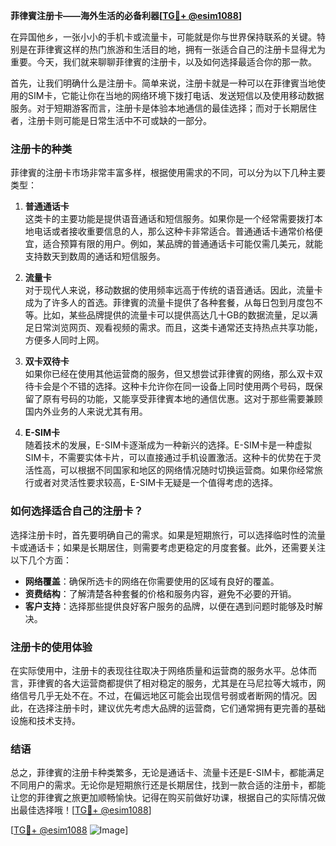 **菲律賓注册卡——海外生活的必备利器[[TG💪+ @esim1088](https://t.me/s/esim1088)]**

在异国他乡，一张小小的手机卡或流量卡，可能就是你与世界保持联系的关键。特别是在菲律賓这样的热门旅游和生活目的地，拥有一张适合自己的注册卡显得尤为重要。今天，我们就来聊聊菲律賓的注册卡，以及如何选择最适合你的那一款。

首先，让我们明确什么是注册卡。简单来说，注册卡就是一种可以在菲律賓当地使用的SIM卡，它能让你在当地的网络环境下拨打电话、发送短信以及使用移动数据服务。对于短期游客而言，注册卡是体验本地通信的最佳选择；而对于长期居住者，注册卡则可能是日常生活中不可或缺的一部分。

### 注册卡的种类

菲律賓的注册卡市场非常丰富多样，根据使用需求的不同，可以分为以下几种主要类型：

1. **普通通话卡**  
   这类卡的主要功能是提供语音通话和短信服务。如果你是一个经常需要拨打本地电话或者接收重要信息的人，那么这种卡非常适合。普通通话卡通常价格便宜，适合预算有限的用户。例如，某品牌的普通通话卡可能仅需几美元，就能支持数天到数周的通话和短信服务。

2. **流量卡**  
   对于现代人来说，移动数据的使用频率远高于传统的语音通话。因此，流量卡成为了许多人的首选。菲律賓的流量卡提供了各种套餐，从每日包到月度包不等。比如，某些品牌提供的流量卡可以提供高达几十GB的数据流量，足以满足日常浏览网页、观看视频的需求。而且，这类卡通常还支持热点共享功能，方便多人同时上网。

3. **双卡双待卡**  
   如果你已经在使用其他运营商的服务，但又想尝试菲律賓的网络，那么双卡双待卡会是个不错的选择。这种卡允许你在同一设备上同时使用两个号码，既保留了原有号码的功能，又能享受菲律賓本地的通信优惠。这对于那些需要兼顾国内外业务的人来说尤其有用。

4. **E-SIM卡**  
   随着技术的发展，E-SIM卡逐渐成为一种新兴的选择。E-SIM卡是一种虚拟SIM卡，不需要实体卡片，可以直接通过手机设置激活。这种卡的优势在于灵活性高，可以根据不同国家和地区的网络情况随时切换运营商。如果你经常旅行或者对灵活性要求较高，E-SIM卡无疑是一个值得考虑的选择。

### 如何选择适合自己的注册卡？

选择注册卡时，首先要明确自己的需求。如果是短期旅行，可以选择临时性的流量卡或通话卡；如果是长期居住，则需要考虑更稳定的月度套餐。此外，还需要关注以下几个方面：

- **网络覆盖**：确保所选卡的网络在你需要使用的区域有良好的覆盖。
- **资费结构**：了解清楚各种套餐的价格和服务内容，避免不必要的开销。
- **客户支持**：选择那些提供良好客户服务的品牌，以便在遇到问题时能够及时解决。

### 注册卡的使用体验

在实际使用中，注册卡的表现往往取决于网络质量和运营商的服务水平。总体而言，菲律賓的各大运营商都提供了相对稳定的服务，尤其是在马尼拉等大城市，网络信号几乎无处不在。不过，在偏远地区可能会出现信号弱或者断网的情况。因此，在选择注册卡时，建议优先考虑大品牌的运营商，它们通常拥有更完善的基础设施和技术支持。

### 结语

总之，菲律賓的注册卡种类繁多，无论是通话卡、流量卡还是E-SIM卡，都能满足不同用户的需求。无论你是短期旅行还是长期居住，找到一款合适的注册卡，都能让您的菲律賓之旅更加顺畅愉快。记得在购买前做好功课，根据自己的实际情况做出最佳选择哦！[[TG💪+ @esim1088](https://t.me/s/esim1088)]

[[TG💪+ @esim1088](https://t.me/s/esim1088) ![Image](https://i.postimg.cc/4NQfJmqS/Snipaste-2025-05-13-00-14-12.png)]
